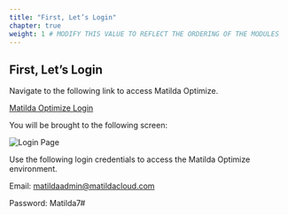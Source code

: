 ```yaml
---
title: "First, Let’s Login" 
chapter: true
weight: 1 # MODIFY THIS VALUE TO REFLECT THE ORDERING OF THE MODULES
---
```

## First, Let’s Login

Navigate to the following link to access Matilda Optimize.

[Matilda Optimize Login](https://clouddiscover-demo.matildacloud.com "Matilda Optimize")

You will be brought to the following screen:

![Login Page](/images/MPW.02.01.png)

Use the following login credentials to access the Matilda Optimize environment.

Email: matildaadmin@matildacloud.com

Password: Matilda7#
